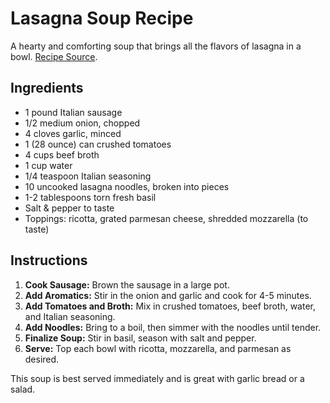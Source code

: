 # Lasagna Soup Recipe

A hearty and comforting soup that brings all the flavors of lasagna in a bowl. [Recipe Source](https://www.saltandlavender.com/lasagna-soup-recipe/).

## Ingredients

- 1 pound Italian sausage
- 1/2 medium onion, chopped
- 4 cloves garlic, minced
- 1 (28 ounce) can crushed tomatoes
- 4 cups beef broth
- 1 cup water
- 1/4 teaspoon Italian seasoning
- 10 uncooked lasagna noodles, broken into pieces
- 1-2 tablespoons torn fresh basil
- Salt & pepper to taste
- Toppings: ricotta, grated parmesan cheese, shredded mozzarella (to taste)

## Instructions

1. **Cook Sausage:** Brown the sausage in a large pot.
2. **Add Aromatics:** Stir in the onion and garlic and cook for 4-5 minutes.
3. **Add Tomatoes and Broth:** Mix in crushed tomatoes, beef broth, water, and Italian seasoning.
4. **Add Noodles:** Bring to a boil, then simmer with the noodles until tender.
5. **Finalize Soup:** Stir in basil, season with salt and pepper.
6. **Serve:** Top each bowl with ricotta, mozzarella, and parmesan as desired.

This soup is best served immediately and is great with garlic bread or a salad.
